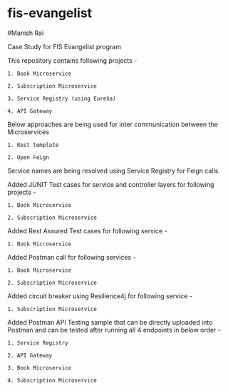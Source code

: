 # fis-evangelist
#Manish Rai

Case Study for FIS Evangelist program

This repository contains following projects -

	1. Book Microservice

	2. Subscription Microservice
	
	3. Service Registry (using Eureka)
	
	4. API Gateway
	
Below approaches are being used for inter communication between the Microservices
    
	1. Rest template
	
	2. Open Feign
	
Service names are being resolved using Service Registry for Feign calls.


Added JUNIT Test cases for service and controller layers for following projects -

	1. Book Microservice

	2. Subscription Microservice

Added Rest Assured Test cases for following service -

	1. Book Microservice

Added Postman call for following services -

	1. Book Microservice

	2. Subscription Microservice
	
Added circuit breaker using Resilience4j for following service -

	1. Subscription Microservice

Added Postman API Testing sample that can be directly uploaded into Postman and can be tested after running all 4 endpoints in below order -
	
	1. Service Registry
	
	2. API Gateway
	
	3. Book Microservice
	
	4. Subscription Microservice
